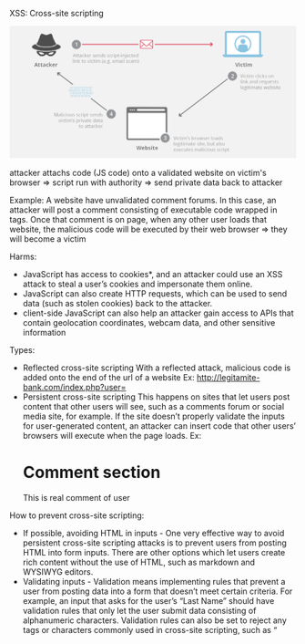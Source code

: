 XSS: Cross-site scripting

![alt text](./image/xss.png)

attacker attachs code (JS code) onto a validated website on victim's browser
=> script run with authority => send private data back to attacker

Example: A website have unvalidated comment forums. In this case, an attacker will post a comment consisting of executable code wrapped in <script></script> tags. Once that comment is on page, when any other user loads that website, the malicious code will be executed by their web browser => they will become a victim

Harms:
- JavaScript has access to cookies*, and an attacker could use an XSS attack to steal a user’s cookies and impersonate them online.
- JavaScript can also create HTTP requests, which can be used to send data (such as stolen cookies) back to the attacker.
- client-side JavaScript can also help an attacker gain access to APIs that contain geolocation coordinates, webcam data, and other sensitive information

Types:
- Reflected cross-site scripting
With a reflected attack, malicious code is added onto the end of the url of a website
Ex: http://legitamite-bank.com/index.php?user=<script>here is some bad code!</script>
- Persistent cross-site scripting
This happens on sites that let users post content that other users will see, such as a comments forum or social media site, for example. If the site doesn’t properly validate the inputs for user-generated content, an attacker can insert code that other users’ browsers will execute when the page loads.
Ex:
    <div>
        <h1>Comment section</h1>
        <p>
            This is real comment of user <script>console.log("we can access the website!")</script>
        <p>
    </div>

How to prevent cross-site scripting:
- If possible, avoiding HTML in inputs - One very effective way to avoid persistent cross-site scripting attacks is to prevent users from posting HTML into form inputs. There are other options which let users create rich content without the use of HTML, such as markdown and WYSIWYG editors.
- Validating inputs - Validation means implementing rules that prevent a user from posting data into a form that doesn’t meet certain criteria. For example, an input that asks for the user’s “Last Name” should have validation rules that only let the user submit data consisting of alphanumeric characters. Validation rules can also be set to reject any tags or characters commonly used in cross-site scripting, such as “<script>” tags.
- Sanitizing data - Sanitizing data is similar to validation, but it happens after the data has already been posted to the web server, yet still before it is displayed to another user. There are several online tools that can sanitize HTML and filter out any malicious code injections.
- Taking cookie security measures - Web applications can also set special rules for their cookie handling that can mitigate cookie-theft via cross-site scripting attacks. Cookies can be tied to particular IP addresses so that cross-site scripting attackers cannot access them. Additionally, rules can be created to block JavaScript from accessing cookies altogether.
